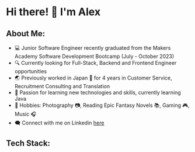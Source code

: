 # Hi there! 👋  I'm Alex



## About Me:
- 💻 Junior Software Engineer recently graduated from the Makers Academy Software Development Bootcamp (July - October 2023)
- 🔍 Currently looking for Full-Stack, Backend and Frontend Engineer opportunities
- 🌏 Previously worked in Japan 🗾 for 4 years in Customer Service, Recruitment Consulting and Translation
- 💭 Passion for learning new technologies and skills, currently learning Java
- 🌟 Hobbies: Photography 📷, Reading Epic Fantasy Novels 📚, Gaming 🎮, Music 🎧
- 🗨️ Connect with me on Linkedin [here](www.linkedin.com/in/alexander-wilson-83737514b)


## Tech Stack:
